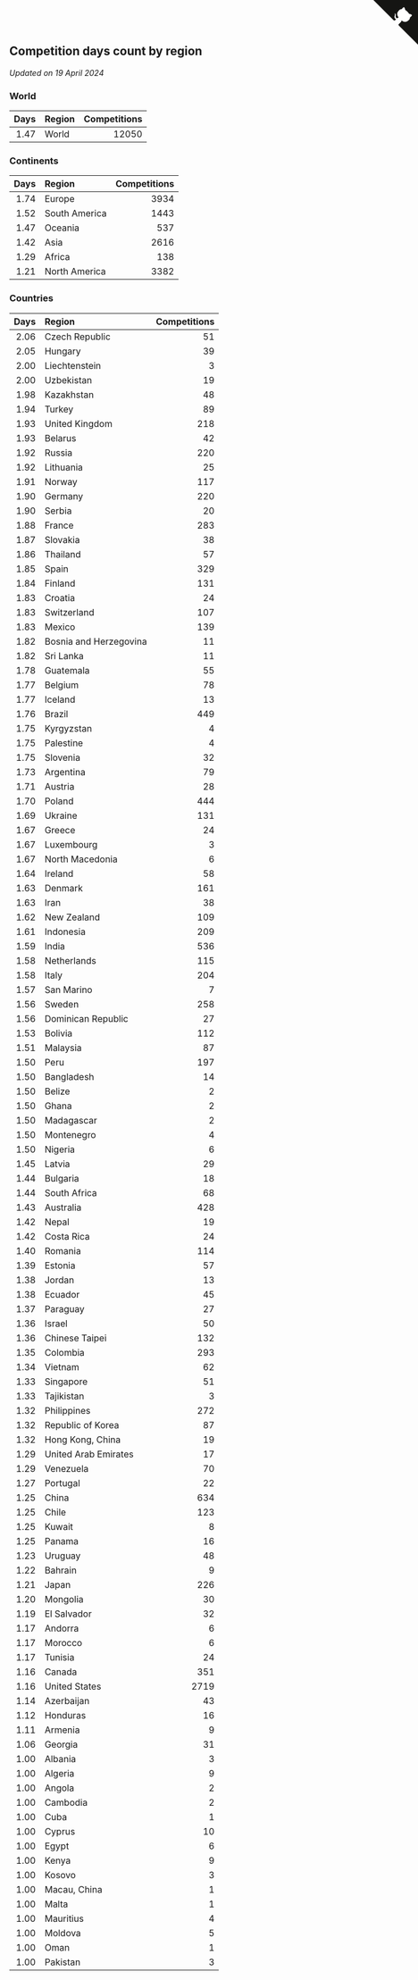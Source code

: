 ## Competition days count by region

*Updated on 19 April 2024*


### World

| Days | Region | Competitions |
| ---: | :--- | ---: |
| 1.47 | World | 12050 |

### Continents

| Days | Region | Competitions |
| ---: | :--- | ---: |
| 1.74 | Europe | 3934 |
| 1.52 | South America | 1443 |
| 1.47 | Oceania | 537 |
| 1.42 | Asia | 2616 |
| 1.29 | Africa | 138 |
| 1.21 | North America | 3382 |

### Countries

| Days | Region | Competitions |
| ---: | :--- | ---: |
| 2.06 | Czech Republic | 51 |
| 2.05 | Hungary | 39 |
| 2.00 | Liechtenstein | 3 |
| 2.00 | Uzbekistan | 19 |
| 1.98 | Kazakhstan | 48 |
| 1.94 | Turkey | 89 |
| 1.93 | United Kingdom | 218 |
| 1.93 | Belarus | 42 |
| 1.92 | Russia | 220 |
| 1.92 | Lithuania | 25 |
| 1.91 | Norway | 117 |
| 1.90 | Germany | 220 |
| 1.90 | Serbia | 20 |
| 1.88 | France | 283 |
| 1.87 | Slovakia | 38 |
| 1.86 | Thailand | 57 |
| 1.85 | Spain | 329 |
| 1.84 | Finland | 131 |
| 1.83 | Croatia | 24 |
| 1.83 | Switzerland | 107 |
| 1.83 | Mexico | 139 |
| 1.82 | Bosnia and Herzegovina | 11 |
| 1.82 | Sri Lanka | 11 |
| 1.78 | Guatemala | 55 |
| 1.77 | Belgium | 78 |
| 1.77 | Iceland | 13 |
| 1.76 | Brazil | 449 |
| 1.75 | Kyrgyzstan | 4 |
| 1.75 | Palestine | 4 |
| 1.75 | Slovenia | 32 |
| 1.73 | Argentina | 79 |
| 1.71 | Austria | 28 |
| 1.70 | Poland | 444 |
| 1.69 | Ukraine | 131 |
| 1.67 | Greece | 24 |
| 1.67 | Luxembourg | 3 |
| 1.67 | North Macedonia | 6 |
| 1.64 | Ireland | 58 |
| 1.63 | Denmark | 161 |
| 1.63 | Iran | 38 |
| 1.62 | New Zealand | 109 |
| 1.61 | Indonesia | 209 |
| 1.59 | India | 536 |
| 1.58 | Netherlands | 115 |
| 1.58 | Italy | 204 |
| 1.57 | San Marino | 7 |
| 1.56 | Sweden | 258 |
| 1.56 | Dominican Republic | 27 |
| 1.53 | Bolivia | 112 |
| 1.51 | Malaysia | 87 |
| 1.50 | Peru | 197 |
| 1.50 | Bangladesh | 14 |
| 1.50 | Belize | 2 |
| 1.50 | Ghana | 2 |
| 1.50 | Madagascar | 2 |
| 1.50 | Montenegro | 4 |
| 1.50 | Nigeria | 6 |
| 1.45 | Latvia | 29 |
| 1.44 | Bulgaria | 18 |
| 1.44 | South Africa | 68 |
| 1.43 | Australia | 428 |
| 1.42 | Nepal | 19 |
| 1.42 | Costa Rica | 24 |
| 1.40 | Romania | 114 |
| 1.39 | Estonia | 57 |
| 1.38 | Jordan | 13 |
| 1.38 | Ecuador | 45 |
| 1.37 | Paraguay | 27 |
| 1.36 | Israel | 50 |
| 1.36 | Chinese Taipei | 132 |
| 1.35 | Colombia | 293 |
| 1.34 | Vietnam | 62 |
| 1.33 | Singapore | 51 |
| 1.33 | Tajikistan | 3 |
| 1.32 | Philippines | 272 |
| 1.32 | Republic of Korea | 87 |
| 1.32 | Hong Kong, China | 19 |
| 1.29 | United Arab Emirates | 17 |
| 1.29 | Venezuela | 70 |
| 1.27 | Portugal | 22 |
| 1.25 | China | 634 |
| 1.25 | Chile | 123 |
| 1.25 | Kuwait | 8 |
| 1.25 | Panama | 16 |
| 1.23 | Uruguay | 48 |
| 1.22 | Bahrain | 9 |
| 1.21 | Japan | 226 |
| 1.20 | Mongolia | 30 |
| 1.19 | El Salvador | 32 |
| 1.17 | Andorra | 6 |
| 1.17 | Morocco | 6 |
| 1.17 | Tunisia | 24 |
| 1.16 | Canada | 351 |
| 1.16 | United States | 2719 |
| 1.14 | Azerbaijan | 43 |
| 1.12 | Honduras | 16 |
| 1.11 | Armenia | 9 |
| 1.06 | Georgia | 31 |
| 1.00 | Albania | 3 |
| 1.00 | Algeria | 9 |
| 1.00 | Angola | 2 |
| 1.00 | Cambodia | 2 |
| 1.00 | Cuba | 1 |
| 1.00 | Cyprus | 10 |
| 1.00 | Egypt | 6 |
| 1.00 | Kenya | 9 |
| 1.00 | Kosovo | 3 |
| 1.00 | Macau, China | 1 |
| 1.00 | Malta | 1 |
| 1.00 | Mauritius | 4 |
| 1.00 | Moldova | 5 |
| 1.00 | Oman | 1 |
| 1.00 | Pakistan | 3 |


<a href="https://github.com/jonatanklosko/wca_statistics" class="github-corner" aria-label="View source on Github"><svg width="80" height="80" viewBox="0 0 250 250" style="fill:#151513; color:#fff; position: absolute; top: 0; border: 0; right: 0;" aria-hidden="true"><path d="M0,0 L115,115 L130,115 L142,142 L250,250 L250,0 Z"></path><path d="M128.3,109.0 C113.8,99.7 119.0,89.6 119.0,89.6 C122.0,82.7 120.5,78.6 120.5,78.6 C119.2,72.0 123.4,76.3 123.4,76.3 C127.3,80.9 125.5,87.3 125.5,87.3 C122.9,97.6 130.6,101.9 134.4,103.2" fill="currentColor" style="transform-origin: 130px 106px;" class="octo-arm"></path><path d="M115.0,115.0 C114.9,115.1 118.7,116.5 119.8,115.4 L133.7,101.6 C136.9,99.2 139.9,98.4 142.2,98.6 C133.8,88.0 127.5,74.4 143.8,58.0 C148.5,53.4 154.0,51.2 159.7,51.0 C160.3,49.4 163.2,43.6 171.4,40.1 C171.4,40.1 176.1,42.5 178.8,56.2 C183.1,58.6 187.2,61.8 190.9,65.4 C194.5,69.0 197.7,73.2 200.1,77.6 C213.8,80.2 216.3,84.9 216.3,84.9 C212.7,93.1 206.9,96.0 205.4,96.6 C205.1,102.4 203.0,107.8 198.3,112.5 C181.9,128.9 168.3,122.5 157.7,114.1 C157.9,116.9 156.7,120.9 152.7,124.9 L141.0,136.5 C139.8,137.7 141.6,141.9 141.8,141.8 Z" fill="currentColor" class="octo-body"></path></svg></a><style>.github-corner:hover .octo-arm{animation:octocat-wave 560ms ease-in-out}@keyframes octocat-wave{0%,100%{transform:rotate(0)}20%,60%{transform:rotate(-25deg)}40%,80%{transform:rotate(10deg)}}@media (max-width:500px){.github-corner:hover .octo-arm{animation:none}.github-corner .octo-arm{animation:octocat-wave 560ms ease-in-out}}</style>

